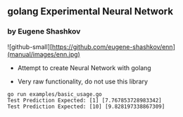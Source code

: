 ## golang Experimental Neural Network
### by Eugene Shashkov
![github-small][https://github.com/eugene-shashkov/enn](manual/images/enn.jpg)
- Attempt to create Neural Network with golang

- Very raw functionality, do not use this library

```
go run examples/basic_usage.go
Test Prediction Expected: [1] [7.767853728983342]
Test Prediction Expected: [10] [9.828197338867309]
```
